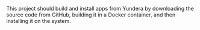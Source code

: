
This project should build and install apps from Yundera by downloading the source code from GitHub, building it in a Docker container, and then installing it on the system.

